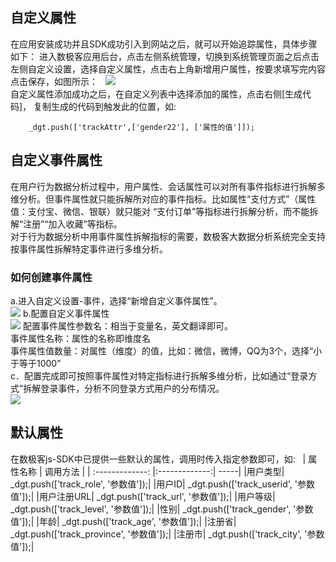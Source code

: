 ## 自定义属性  
在应用安装成功并且SDK成功引入到网站之后，就可以开始追踪属性，具体步骤如下： 进入数极客应用后台，点击左侧系统管理，切换到系统管理页面之后点击左侧自定义设置，选择自定义属性，点击右上角新增用户属性，按要求填写完内容点击保存，如图所示：  
![](http://www.shujike.com/images/attr.jpg)  
自定义属性添加成功之后，在自定义列表中选择添加的属性，点击右侧[生成代码]， 复制生成的代码到触发此的位置，如:  

        _dgt.push(['trackAttr',['gender22'], ['属性的值']]);

## 自定义事件属性
在用户行为数据分析过程中，用户属性、会话属性可以对所有事件指标进行拆解多维分析。但事件属性就只能拆解所对应的事件指标。比如属性“支付方式”（属性值：支付宝、微信、银联）就只能对 “支付订单”等指标进行拆解分析，而不能拆解“注册”“加入收藏”等指标。  
对于行为数据分析中用事件属性拆解指标的需要，数极客大数据分析系统完全支持按事件属性拆解特定事件进行多维分析。  
### 如何创建事件属性
a.进入自定义设置-事件，选择“新增自定义事件属性”。  
![](http://www.shujike.com/images/事件属性1.png)
b.配置自定义事件属性  
![](http://www.shujike.com/images/事件属性2.png)
配置事件属性参数名：相当于变量名，英文翻译即可。  
事件属性名称：属性的名称即维度名  
事件属性值数量：对属性（维度）的值，比如：微信，微博，QQ为3个，选择“小于等于1000”  
c．配置完成即可按照事件属性对特定指标进行拆解多维分析，比如通过“登录方式”拆解登录事件，分析不同登录方式用户的分布情况。  
![](http://www.shujike.com/images/事件属性3.png)
## 默认属性  
在数极客js-SDK中已提供一些默认的属性，调用时传入指定参数即可，如:  
| 属性名称 |	调用方法 |
| :-------------: |:-------------:| -----|
|用户类型|	_dgt.push(['track_role', '参数值']);|
|用户ID|	_dgt.push(['track_userid', '参数值']);|
|用户注册URL|	_dgt.push(['track_url', '参数值']);|
|用户等级|	_dgt.push(['track_level', '参数值']);|
|性别|	_dgt.push(['track_gender', '参数值']);|
|年龄|	_dgt.push(['track_age', '参数值']);|
|注册省|	_dgt.push(['track_province', '参数值']);|
|注册市|	_dgt.push(['track_city', '参数值']);|
